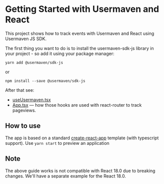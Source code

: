 # Getting Started with Usermaven and React

This project shows how to track events with Usermaven and React using Usermaven JS SDK.

The first thing you want to do is to install the usermaven-sdk-js library in your project - so add it using your package manager:

`yarn add @usermaven/sdk-js`

or

`npm install --save @usermaven/sdk-js`

After that see:

- [useUsermaven.tsx](src/useUsermaven.tsx)
- [App.tsx](src/App.tsx) — how those hooks are used with react-router to track pageviews.

## How to use

The app is based on a standard [create-react-app](https://create-react-app.dev/) template (with typescript support). Use
`yarn start` to preview an application

## Note

The above guide works is not compatible with React 18.0 due to breaking changes. We'll have a separate example for the React 18.0.
